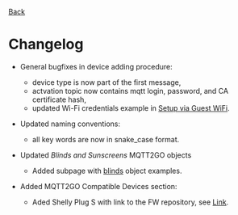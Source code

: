 [Back](./index.md)

# Changelog

* General bugfixes in device adding procedure:
	* device type is now part of the first message,
	* actvation topic now contains mqtt login, password, and CA certificate hash,
	* updated Wi-Fi credentials example in [Setup via Guest WiFi](./add-wifi.md).

* Updated naming conventions:
	* all key words are now in snake_case format.

* Updated _Blinds and Sunscreens_ MQTT2GO objects
	* Added subpage with [blinds](./examples/blinds.md) object examples.

* Added MQTT2GO Compatible Devices section:
	* Aded Shelly Plug S with link to the FW repository, see [Link](https://github.com/mqtt2go/devices).